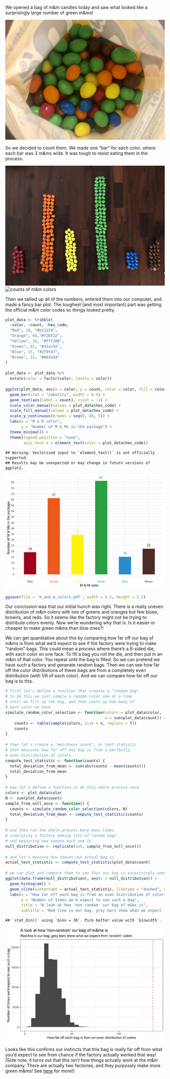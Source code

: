 We opened a bag of m\&m candies today and saw what looked like a
surprisingly large number of green m\&ms\!

![bag of m\&ms](bag_of_m_and_ms.jpg)

So we decided to count them. We made one “bar” for each color, where
each bar was 3 m\&ms wide. It was tough to resist eating them in the
process.

![histogram of m\&m colors](m_and_m_colors.jpg) ![counts of m\&m
colors](data.jpg)

Then we tallied up all of the numbers, entered them into our computer,
and made a fancy bar plot. The toughest (and most important) part was
getting the official m\&m color codes so things looked pretty.

``` r
plot_data <- tribble(
  ~color, ~count, ~hex_code,
  "Red", 19, "#b11224",
  "Orange", 66,"#f26f22",
  "Yellow", 34, "#fff200",
  "Green", 81, "#31ac55",
  "Blue", 15, "#2f9fd7",
  "Brown", 22, "#603a34"
)

plot_data <- plot_data %>%
  mutate(color = factor(color, levels = color))

ggplot(plot_data, aes(x = color, y = count, color = color, fill = color)) +
  geom_bar(stat = "identity", width = 0.5) +
  geom_text(aes(label = count), vjust = -1) +
  scale_color_manual(values = plot_data$hex_code) +
  scale_fill_manual(values = plot_data$hex_code) +
  scale_y_continuous(breaks = seq(0, 80, 5)) +
  labs(x = "M & M color",
       y = "Number of M & Ms in the package") +
  theme_minimal() +
  theme(legend.position = "none",
        axis.text.x = element_text(color = plot_data$hex_code))
```

    ## Warning: Vectorized input to `element_text()` is not officially supported.
    ## Results may be unexpected or may change in future versions of ggplot2.

![](README_files/figure-gfm/fancy-m-and-m-color-histogram-1.png)<!-- -->

``` r
ggsave(file = 'm_and_m_colors.pdf', width = 6.5, height = 5.5)
```

Our conclusion was that our initial hunch was right. There is a really
uneven distribution of m\&m colors with lots of greens and oranges but
few blues, browns, and reds. So it seems like the factory might not be
trying to distribute colors evenly. Now we’re wondering why that is. Is
it easier or cheaper to make green m\&ms than blue ones?\!

We can get quantitative about this by comparing how far off our bag of
m\&ms is from what we’d expect to see if the factory were trying to make
“random” bags. This could mean a process where there’s a 6-sided die,
with each color on one face. To fill a bag you roll the die, and then
put in an m\&m of that color. You repeat until the bag is filled. So we
can pretend we have such a factory and generate random bags. Then we can
see how far off the color distributions of these bags are from a
completely even distribution (with 1/6 of each color). And we can
compare how far off our bag is to this.

``` r
# first let's define a function that creates a "random bag"
# to do this we just sample a random color one at a time
# until we fill up the bag, and then count up how many of
# each color we have
simulate_random_color_selection <- function(colors = plot_data$color,
                                            n = sum(plot_data$count)) {
    counts <- table(sample(colors, size = n, replace = T))
    counts
}

# then let's create a "weirdness score", or test statistic
# that measures how far off any bag is from a perfectly
# even distribution of colors
compute_test_statistic <- function(counts) {
  total_deviation_from_mean <- sum(abs(counts - mean(counts)))
  total_deviation_from_mean
}

# now let's define a function to do this whole process once
colors <- plot_data$color
N <- sum(plot_data$count)
sample_from_null_once <- function() {
  counts <- simulate_random_color_selection(colors, N)
  total_deviation_from_mean <- compute_test_statistic(counts)
}

# and then run the whole process many many times
# simulating a factory making lots of random bags
# and measuring how uneven each one is
null_distribution <- replicate(1e5, sample_from_null_once())

# and let's measure how uneven our actual bag is
actual_test_statistic <- compute_test_statistic(plot_data$count)

# we can plot and compare them to see that our bag is surprisingly uneven!
ggplot(data.frame(null_distribution), aes(x = null_distribution)) +
  geom_histogram() +
  geom_vline(xintercept = actual_test_statistic, linetype = "dashed", color = "red") +
  labs(x = "How far off each bag is from an even distribution of colors",
       y = "Number of times we'd expect to see such a bag",
       title = "A look at how 'non-random' our bag of m&ms is",
       subtitle = "Red line is our bag, grey bars show what we expect from 'random' colors")
```

    ## `stat_bin()` using `bins = 30`. Pick better value with `binwidth`.

![](README_files/figure-gfm/hypothesis-test-1.png)<!-- -->

Looks like this confirms our instincts that this bag is really far off
from what you’d expect to see from chance if the factory actually worked
that way\! (Side note, it turns out that this *isn’t* how things
actually work at the m\&m company. There are actually two factories, and
they purposely make more green m\&ms\! See
[here](https://qz.com/918008/the-color-distribution-of-mms-as-determined-by-a-phd-in-statistics/)
for more\!)
